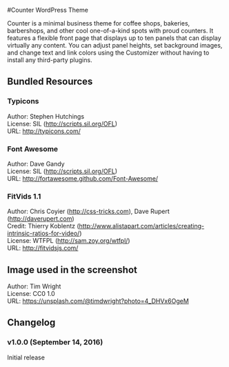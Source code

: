 #Counter WordPress Theme

Counter is a minimal business theme for coffee shops, bakeries, barbershops, and other cool one-of-a-kind spots with proud counters. It features a flexible front page that displays up to ten panels that can display virtually any content. You can adjust panel heights, set background images, and change text and link colors using the Customizer without having to install any third-party plugins.

## Bundled Resources

### Typicons  
Author: Stephen Hutchings  
License: SIL (http://scripts.sil.org/OFL)  
URL: http://typicons.com/

### Font Awesome  
Author: Dave Gandy  
License: SIL (http://scripts.sil.org/OFL)  
URL: http://fortawesome.github.com/Font-Awesome/

### FitVids 1.1  
Author: Chris Coyier (http://css-tricks.com), Dave Rupert (http://daverupert.com)  
Credit: Thierry Koblentz (http://www.alistapart.com/articles/creating-intrinsic-ratios-for-video/)  
License: WTFPL (http://sam.zoy.org/wtfpl/)  
URL: http://fitvidsjs.com/

## Image used in the screenshot  
Author: Tim Wright  
License: CC0 1.0  
URL: https://unsplash.com/@timdwright?photo=4_DHVx6OgeM

## Changelog

### v1.0.0 (September 14, 2016)
Initial release
